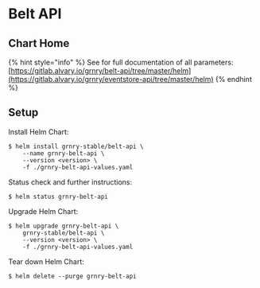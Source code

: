 # Belt API

## Chart Home

{% hint style="info" %}
See for full documentation of all parameters:  
[https://gitlab.alvary.io/grnry/belt-api/tree/master/helm](https://gitlab.alvary.io/grnry/eventstore-api/tree/master/helm)
{% endhint %}

## Setup

Install Helm Chart:

```
$ helm install grnry-stable/belt-api \
    --name grnry-belt-api \
    --version <version> \
    -f ./grnry-belt-api-values.yaml
```

Status check and further instructions:

```text
$ helm status grnry-belt-api
```

Upgrade Helm Chart: 

```text
$ helm upgrade grnry-belt-api \
    grnry-stable/belt-api \
    --version <version> \
    -f ./grnry-belt-api-values.yaml
```

Tear down Helm Chart:

```text
$ helm delete --purge grnry-belt-api
```

